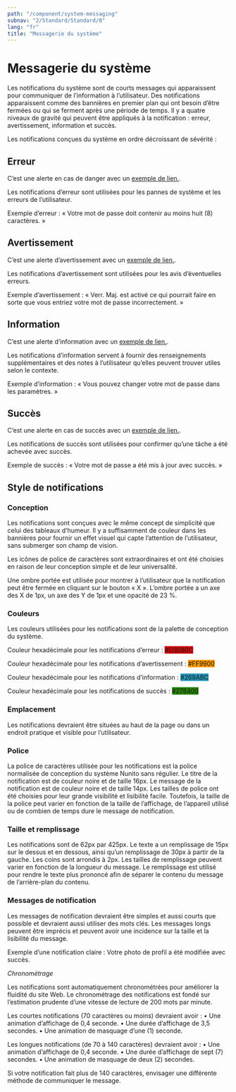 ```yaml
---
path: "/component/system-messaging"
subnav: "2/Standard/Standard/8"
lang: "fr"
title: "Messagerie du système"
---
```


# Messagerie du système

Les notifications du système sont de courts messages qui apparaissent pour communiquer de l’information à l’utilisateur. Des notifications apparaissent comme des bannières en premier plan qui ont besoin d’être fermées ou qui se ferment après une période de temps. Il y a quatre niveaux de gravité qui peuvent être appliqués à la notification : erreur, avertissement, information et succès.

Les notifications conçues du système en ordre décroissant de sévérité :

## Erreur

<Alert color="danger">
    C’est une alerte en cas de danger avec un <a href="#" class="alert-link">exemple de lien.</a>.
</Alert>

<codeblock html='
    <div class="alert alert-danger" role="alert">
        C’est une alerte en cas de danger avec un <a href="#" class="alert-link">exemple de lien.</a>.
    </div>
' react='
<Alert color="danger">
    C’est une alerte en cas de danger avec un <a href="#" class="alert-link">exemple de lien.</a>.
</Alert>
'></codeblock>

Les notifications d’erreur sont utilisées pour les pannes de système et les erreurs de l’utilisateur.

Exemple d’erreur : « Votre mot de passe doit contenir au moins huit (8) caractères. »

## Avertissement

<Alert color="warning">
    C’est une alerte d’avertissement avec un  <a href="#" class="alert-link">exemple de lien.</a>.
</Alert>

<codeblock html='
    <div class="alert alert-warning" role="alert">
        C’est une alerte d’avertissement avec un  <a href="#" class="alert-link">exemple de lien.</a>.
    </div>
' react='
<Alert color="warning">
    C’est une alerte d’avertissement avec un  <a href="#" class="alert-link">exemple de lien.</a>.
</Alert>
'></codeblock>

Les notifications d’avertissement sont utilisées pour les avis d’éventuelles erreurs.

Exemple d’avertissement : « Verr. Maj. est activé ce qui pourrait faire en sorte que vous entriez votre mot de passe incorrectement. »

## Information

<Alert color="info">
    C’est une alerte d’information avec un <a href="#" class="alert-link">exemple de lien.</a>.
</Alert>

<codeblock html='
    <div class="alert alert-info" role="alert">
        C’est une alerte d’information avec un <a href="#" class="alert-link">exemple de lien.</a>.
    </div>
' react='
<Alert color="info">
    C’est une alerte d’information avec un <a href="#" class="alert-link">exemple de lien.</a>.
</Alert>
'></codeblock>

Les notifications d’information servent à fournir des renseignements supplémentaires et des notes à l’utilisateur qu’elles peuvent trouver utiles selon le contexte.

Exemple d’information : « Vous pouvez changer votre mot de passe dans les paramètres. »

## Succès

<Alert color="success">
    C’est une alerte en cas de succès avec un <a href="#" class="alert-link">exemple de lien.</a>.
</Alert>

<codeblock html='
    <div class="alert alert-success" role="alert">
        C’est une alerte en cas de succès avec un <a href="#" class="alert-link">exemple de lien.</a>.
    </div>
' react='
<Alert color="success">
    C’est une alerte en cas de succès avec un <a href="#" class="alert-link">exemple de lien.</a>.
</Alert>
'></codeblock>

Les notifications de succès sont utilisées pour confirmer qu’une tâche a été achevée avec succès.

Exemple de succès : « Votre mot de passe a été mis à jour avec succès. »

## Style de notifications

### Conception

Les notifications sont conçues avec le même concept de simplicité que celui des tableaux d’humeur. Il y a suffisamment de couleur dans les bannières pour fournir un effet visuel qui capte l’attention de l’utilisateur, sans submerger son champ de vision.

Les icônes de police de caractères sont extraordinaires et ont été choisies en raison de leur conception simple et de leur universalité.

Une ombre portée est utilisée pour montrer à l’utilisateur que la notification peut être fermée en cliquant sur le bouton « X ». L’ombre portée a un axe des X de 1px, un axe des Y de 1px et une opacité de 23 %.

### Couleurs

Les couleurs utilisées pour les notifications sont de la palette de conception du système.

Couleur hexadécimale pour les notifications d’erreur : <badge style="background-color: #D3080C">#D3080C</badge>

Couleur hexadécimale pour les notifications d’avertissement : <badge style="background-color: #FF9900">#FF9900</badge>

Couleur hexadécimale pour les notifications d’information : <badge style="background-color: #269ABC">#269ABC</badge>

Couleur hexadécimale pour les notifications de succès : <badge style="background-color: #278400">#278400</badge>

### Emplacement

Les notifications devraient être situées au haut de la page ou dans un endroit pratique et visible pour l’utilisateur.

### Police

La police de caractères utilisée pour les notifications est la police normalisée de conception du système Nunito sans régulier. Le titre de la notification est de couleur noire et de taille 16px. Le message de la notification est de couleur noire et de taille 14px. Les tailles de police ont été choisies pour leur grande visibilité et lisibilité facile. Toutefois, la taille de la police peut varier en fonction de la taille de l’affichage, de l’appareil utilisé ou de combien de temps dure le message de notification.

### Taille et remplissage

Les notifications sont de 62px par 425px. Le texte a un remplissage de 15px sur le dessus et en dessous, ainsi qu’un remplissage de 30px à partir de la gauche. Les coins sont arrondis à 2px. Les tailles de remplissage peuvent varier en fonction de la longueur du message. Le remplissage est utilisé pour rendre le texte plus prononcé afin de séparer le contenu du message de l’arrière-plan du contenu.

### Messages de notification

Les messages de notification devraient être simples et aussi courts que possible et devraient aussi utiliser des mots clés. Les messages longs peuvent être imprécis et peuvent avoir une incidence sur la taille et la lisibilité du message.

Exemple d’une notification claire : Votre photo de profil a été modifiée avec succès.

*Chronométrage*

Les notifications sont automatiquement chronométrées pour améliorer la fluidité du site Web. Le chronométrage des notifications est fondé sur l’estimation prudente d’une vitesse de lecture de 200 mots par minute.

Les courtes notifications (70 caractères ou moins) devraient avoir :
•	Une animation d’affichage de 0,4 seconde.
•	Une durée d’affichage de 3,5 secondes.
•	Une animation de masquage d’une (1) seconde.

Les longues notifications (de 70 à 140 caractères) devraient avoir :
•	Une animation d’affichage de 0,4 seconde.
•	Une durée d’affichage de sept (7) secondes.
•	Une animation de masquage de deux (2) secondes.

Si votre notification fait plus de 140 caractères, envisager une différente méthode de communiquer le message.
